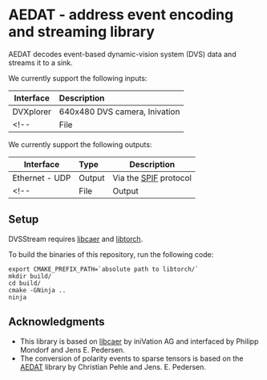 # AEDAT - address event encoding and streaming library

AEDAT decodes event-based dynamic-vision system (DVS) data
and streams it to a sink.

We currently support the following inputs:

| Interface | Description |
| --------- | :----------- | 
| DVXplorer       | 640x480 DVS camera, Inivation  |
<!-- | File       | `.aedat` or `.aedat4` | | -->

We currently support the following outputs:

| Interface | Type | Description |
| --------- | :--- | ----------- |
| Ethernet - UDP | Output | Via the [SPIF](https://github.com/SpiNNakerManchester/spif) protocol |
<!-- | File       | Output | `.aedat` or `.aedat4` | -->


## Setup

DVSStream requires [libcaer](https://github.com/inivation/libcaer) and [libtorch](https://pytorch.org/cppdocs/installing.html).

To build the binaries of this repository, run the following code:
```
export CMAKE_PREFIX_PATH=`absolute path to libtorch/`
mkdir build/
cd build/
cmake -GNinja ..
ninja
```
## Acknowledgments

- This library is based on [libcaer](https://github.com/inivation/libcaer) by iniVation AG and interfaced by Philipp Mondorf and Jens E. Pedersen.
- The conversion of polarity events to sparse tensors is based on the [AEDAT](https://github.com/norse/aedat) library by Christian Pehle and Jens. E. Pedersen.